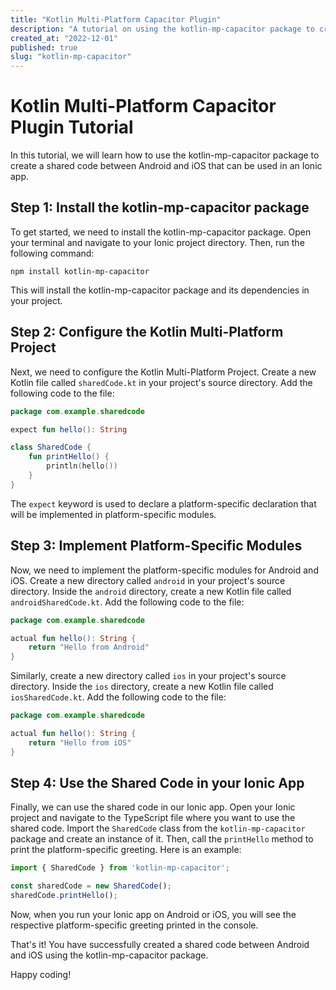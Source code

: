 ```yaml
---
title: "Kotlin Multi-Platform Capacitor Plugin"
description: "A tutorial on using the kotlin-mp-capacitor package to create a shared code between Android and iOS that can be used in an Ionic app."
created_at: "2022-12-01"
published: true
slug: "kotlin-mp-capacitor"
---
```


# Kotlin Multi-Platform Capacitor Plugin Tutorial

In this tutorial, we will learn how to use the kotlin-mp-capacitor package to create a shared code between Android and iOS that can be used in an Ionic app.

## Step 1: Install the kotlin-mp-capacitor package

To get started, we need to install the kotlin-mp-capacitor package. Open your terminal and navigate to your Ionic project directory. Then, run the following command:

```
npm install kotlin-mp-capacitor
```

This will install the kotlin-mp-capacitor package and its dependencies in your project.

## Step 2: Configure the Kotlin Multi-Platform Project

Next, we need to configure the Kotlin Multi-Platform Project. Create a new Kotlin file called `sharedCode.kt` in your project's source directory. Add the following code to the file:

```kotlin
package com.example.sharedcode

expect fun hello(): String

class SharedCode {
    fun printHello() {
        println(hello())
    }
}
```

The `expect` keyword is used to declare a platform-specific declaration that will be implemented in platform-specific modules.

## Step 3: Implement Platform-Specific Modules

Now, we need to implement the platform-specific modules for Android and iOS. Create a new directory called `android` in your project's source directory. Inside the `android` directory, create a new Kotlin file called `androidSharedCode.kt`. Add the following code to the file:

```kotlin
package com.example.sharedcode

actual fun hello(): String {
    return "Hello from Android"
}
```

Similarly, create a new directory called `ios` in your project's source directory. Inside the `ios` directory, create a new Kotlin file called `iosSharedCode.kt`. Add the following code to the file:

```kotlin
package com.example.sharedcode

actual fun hello(): String {
    return "Hello from iOS"
}
```

## Step 4: Use the Shared Code in your Ionic App

Finally, we can use the shared code in our Ionic app. Open your Ionic project and navigate to the TypeScript file where you want to use the shared code. Import the `SharedCode` class from the `kotlin-mp-capacitor` package and create an instance of it. Then, call the `printHello` method to print the platform-specific greeting. Here is an example:

```typescript
import { SharedCode } from 'kotlin-mp-capacitor';

const sharedCode = new SharedCode();
sharedCode.printHello();
```

Now, when you run your Ionic app on Android or iOS, you will see the respective platform-specific greeting printed in the console.

That's it! You have successfully created a shared code between Android and iOS using the kotlin-mp-capacitor package.

Happy coding!

